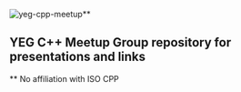 ![yeg-cpp-meetup](https://secure.meetupstatic.com/photos/event/a/a/7/3/600_486823635.jpeg)**

## YEG C++ Meetup Group repository for presentations and links

** No affiliation with ISO CPP
